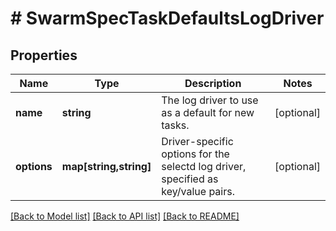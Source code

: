 # # SwarmSpecTaskDefaultsLogDriver

## Properties

Name | Type | Description | Notes
------------ | ------------- | ------------- | -------------
**name** | **string** | The log driver to use as a default for new tasks. | [optional] 
**options** | **map[string,string]** | Driver-specific options for the selectd log driver, specified as key/value pairs. | [optional] 

[[Back to Model list]](../../README.md#documentation-for-models) [[Back to API list]](../../README.md#documentation-for-api-endpoints) [[Back to README]](../../README.md)



